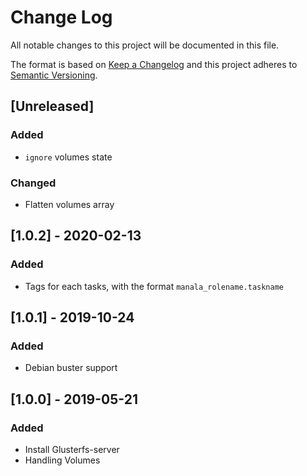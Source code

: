 # Change Log
All notable changes to this project will be documented in this file.

The format is based on [Keep a Changelog](http://keepachangelog.com/)
and this project adheres to [Semantic Versioning](http://semver.org/).

## [Unreleased]
### Added
- `ignore` volumes state

### Changed
- Flatten volumes array

## [1.0.2] - 2020-02-13
### Added
- Tags for each tasks, with the format `manala_rolename.taskname`

## [1.0.1] - 2019-10-24
### Added
- Debian buster support

## [1.0.0] - 2019-05-21
### Added
- Install Glusterfs-server
- Handling Volumes

